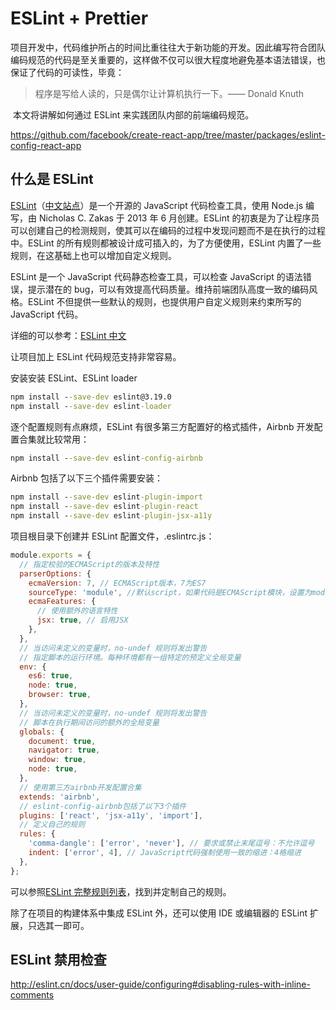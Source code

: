 # ESLint + Prettier

​ 项目开发中，代码维护所占的时间比重往往大于新功能的开发。因此编写符合团队编码规范的代码是至关重要的，这样做不仅可以很大程度地避免基本语法错误，也保证了代码的可读性，毕竟：

> 程序是写给人读的，只是偶尔让计算机执行一下。—— Donald Knuth

​ 本文将讲解如何通过 ESLint 来实践团队内部的前端编码规范。

<https://github.com/facebook/create-react-app/tree/master/packages/eslint-config-react-app>

## 什么是 ESLint

[ESLint](http://eslint.org/)（[中文站点](http://eslint.cn/)）是一个开源的 JavaScript 代码检查工具，使用 Node.js 编写，由 Nicholas C. Zakas 于 2013 年 6 月创建。ESLint 的初衷是为了让程序员可以创建自己的检测规则，使其可以在编码的过程中发现问题而不是在执行的过程中。ESLint 的所有规则都被设计成可插入的，为了方便使用，ESLint 内置了一些规则，在这基础上也可以增加自定义规则。

ESLint 是一个 JavaScript 代码静态检查工具，可以检查 JavaScript 的语法错误，提示潜在的 bug，可以有效提高代码质量。维持前端团队高度一致的编码风格。ESLint 不但提供一些默认的规则，也提供用户自定义规则来约束所写的 JavaScript 代码。

详细的可以参考：[ESLint 中文](http://eslint.cn/)

让项目加上 ESLint 代码规范支持非常容易。

安装安装 ESLint、ESLint loader

```cmd
npm install --save-dev eslint@3.19.0
npm install --save-dev eslint-loader
```

逐个配置规则有点麻烦，ESLint 有很多第三方配置好的格式插件，Airbnb 开发配置合集就比较常用：

```cmd
npm install --save-dev eslint-config-airbnb
```

Airbnb 包括了以下三个插件需要安装：

```cmd
npm install --save-dev eslint-plugin-import
npm install --save-dev eslint-plugin-react
npm install --save-dev eslint-plugin-jsx-a11y
```

项目根目录下创建并 ESLint 配置文件，.eslintrc.js：

```js
module.exports = {
  // 指定校验的ECMAScript的版本及特性
  parserOptions: {
    ecmaVersion: 7, // ECMAScript版本，7为ES7
    sourceType: 'module', //默认script，如果代码是ECMAScript模块，设置为module
    ecmaFeatures: {
      // 使用额外的语言特性
      jsx: true, // 启用JSX
    },
  },
  // 当访问未定义的变量时，no-undef 规则将发出警告
  // 指定脚本的运行环境。每种环境都有一组特定的预定义全局变量
  env: {
    es6: true,
    node: true,
    browser: true,
  },
  // 当访问未定义的变量时，no-undef 规则将发出警告
  // 脚本在执行期间访问的额外的全局变量
  globals: {
    document: true,
    navigator: true,
    window: true,
    node: true,
  },
  // 使用第三方airbnb开发配置合集
  extends: 'airbnb',
  // eslint-config-airbnb包括了以下3个插件
  plugins: ['react', 'jsx-a11y', 'import'],
  // 定义自己的规则
  rules: {
    'comma-dangle': ['error', 'never'], // 要求或禁止末尾逗号：不允许逗号
    indent: ['error', 4], // JavaScript代码强制使用一致的缩进：4格缩进
  },
};
```

可以参照[ESLint 完整规则列表](http://eslint.cn/docs/rules/)，找到并定制自己的规则。

除了在项目的构建体系中集成 ESLint 外，还可以使用 IDE 或编辑器的 ESLint 扩展，只选其一即可。

## ESLint 禁用检查

<http://eslint.cn/docs/user-guide/configuring#disabling-rules-with-inline-comments>

